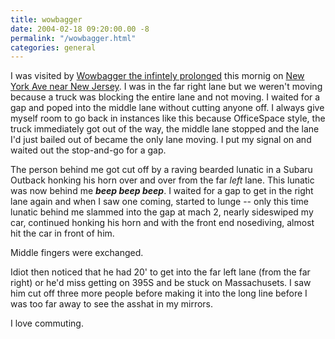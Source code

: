 ```yaml
---
title: wowbagger
date: 2004-02-18 09:20:00.00 -8
permalink: "/wowbagger.html"
categories: general
---
```

I was visited by [Wowbagger the infintely prolonged](http://www.wowbagger.com/) this mornig on [New York Ave near New Jersey](http://www.mapquest.com/maps/map.adp?location=5gJBbOBia45h8Kq4jDDPJWidvOjDe5TbYtZkwmFCMauuCBrFJY7WeF%2fd1vZPdi1UhLhor%2b5u6cjol0gQrWf%2fh2PIwflVsqQRhQNZcmDX7BwDnCleABsMvMH4oNQbSOAA&address=kirby%20st%20nw&city=washington&state=dc&zipcode=&country=US&addtohistory=&submit=Get%20Map). I was in the far right lane but we weren't moving because a truck was blocking the entire lane and not moving. I waited for a gap and poped into the middle lane without cutting anyone off. I always give myself room to go back in instances like this because OfficeSpace style, the truck immediately got out of the way, the middle lane stopped and the lane I'd just bailed out of became the only lane moving. I put my signal on and waited out the stop-and-go for a gap.

The person behind me got cut off by a raving bearded lunatic in a Subaru Outback honking his horn over and over from the far _left_ lane. This lunatic was now behind me _**beep beep beep**_. I waited for a gap to get in the right lane again and when I saw one coming, started to lunge -- only this time lunatic behind me slammed into the gap at mach 2, nearly sideswiped my car, continued honking his horn and with the front end nosediving, almost hit the car in front of him.

Middle fingers were exchanged.

Idiot then noticed that he had 20' to get into the far left lane (from the far right) or he'd miss getting on 395S and be stuck on Massachusets. I saw him cut off three more people before making it into the long line before I was too far away to see the asshat in my mirrors.

I love commuting.

